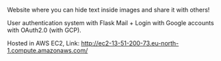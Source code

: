 Website where you can hide text inside images and share it with others!  

User authentication system with Flask Mail + Login with Google accounts with OAuth2.0 (with GCP).  

Hosted in AWS EC2, Link: http://ec2-13-51-200-73.eu-north-1.compute.amazonaws.com/  

